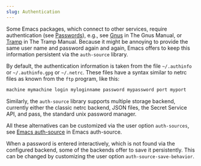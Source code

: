 ```yaml
---
slug: Authentication
---
```


Some Emacs packages, which connect to other services, require authentication (see [Passwords](Passwords)), e.g., see [Gnus](https://www.gnu.org/software/emacs/manual/html_mono/gnus.html#Top) in The Gnus Manual, or [Tramp](https://www.gnu.org/software/emacs/manual/html_mono/tramp.html#Top) in The Tramp Manual. Because it might be annoying to provide the same user name and password again and again, Emacs offers to keep this information persistent via the `auth-source` library.

By default, the authentication information is taken from the file `~/.authinfo` or `~/.authinfo.gpg` or `~/.netrc`. These files have a syntax similar to netrc files as known from the `ftp` program, like this:

```lisp
machine mymachine login myloginname password mypassword port myport
```

Similarly, the `auth-source` library supports multiple storage backend, currently either the classic netrc backend, JSON files, the Secret Service API, and pass, the standard unix password manager.

All these alternatives can be customized via the user option `auth-sources`, see [Emacs auth-source](https://www.gnu.org/software/emacs/manual/html_mono/auth.html#Help-for-users) in Emacs auth-source.

When a password is entered interactively, which is not found via the configured backend, some of the backends offer to save it persistently. This can be changed by customizing the user option `auth-source-save-behavior`.
